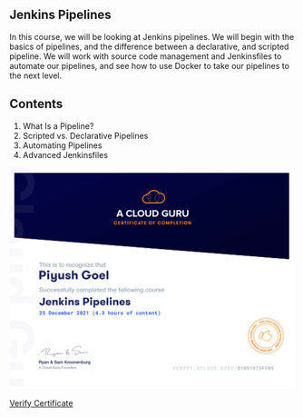 ## Jenkins Pipelines
In this course, we will be looking at Jenkins pipelines. We will begin with the basics of pipelines, and the difference between a declarative, and scripted pipeline. We will work with source code management and Jenkinsfiles to automate our pipelines, and see how to use Docker to take our pipelines to the next level.

## Contents
1. What Is a Pipeline?
2. Scripted vs. Declarative Pipelines
3. Automating Pipelines
4. Advanced Jenkinsfiles

![Certificate](images/D1051973FF05.jpg)

[Verify Certificate](https://verify.acloud.guru/D1051973FF05)